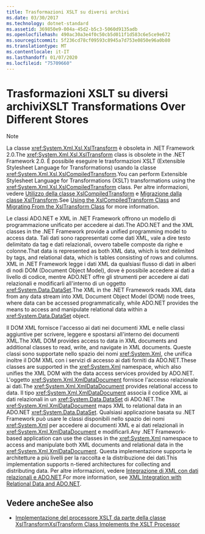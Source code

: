 ```yaml
---
title: Trasformazioni XSLT su diversi archivi
ms.date: 03/30/2017
ms.technology: dotnet-standard
ms.assetid: 369850e9-004a-45d2-b5c3-5060d9135adb
ms.openlocfilehash: 490ac30a3e4f0c50cb5d011f1d583c6e5ce9e672
ms.sourcegitcommit: 5f236cd78cf09593c8945a7d753e0850e96a0b80
ms.translationtype: MT
ms.contentlocale: it-IT
ms.lasthandoff: 01/07/2020
ms.locfileid: "75709660"
---
```

# <a name="xslt-transformations-over-different-stores"></a><span data-ttu-id="6f14b-102">Trasformazioni XSLT su diversi archivi</span><span class="sxs-lookup"><span data-stu-id="6f14b-102">XSLT Transformations Over Different Stores</span></span>
> [!NOTE]
> <span data-ttu-id="6f14b-103">La classe <xref:System.Xml.Xsl.XslTransform> è obsoleta in .NET Framework 2.0.</span><span class="sxs-lookup"><span data-stu-id="6f14b-103">The <xref:System.Xml.Xsl.XslTransform> class is obsolete in the .NET Framework 2.0.</span></span> <span data-ttu-id="6f14b-104">È possibile eseguire le trasformazioni XSLT (Extensible Stylesheet Language for Transformations) usando la classe <xref:System.Xml.Xsl.XslCompiledTransform>.</span><span class="sxs-lookup"><span data-stu-id="6f14b-104">You can perform Extensible Stylesheet Language for Transformations (XSLT) transformations using the <xref:System.Xml.Xsl.XslCompiledTransform> class.</span></span> <span data-ttu-id="6f14b-105">Per altre informazioni, vedere [Utilizzo della classe XslCompiledTransform](../../../../docs/standard/data/xml/using-the-xslcompiledtransform-class.md) e [Migrazione dalla classe XslTransform](../../../../docs/standard/data/xml/migrating-from-the-xsltransform-class.md).</span><span class="sxs-lookup"><span data-stu-id="6f14b-105">See [Using the XslCompiledTransform Class](../../../../docs/standard/data/xml/using-the-xslcompiledtransform-class.md) and [Migrating From the XslTransform Class](../../../../docs/standard/data/xml/migrating-from-the-xsltransform-class.md) for more information.</span></span>  
  
 <span data-ttu-id="6f14b-106">Le classi ADO.NET e XML in .NET Framework offrono un modello di programmazione unificato per accedere ai dati.</span><span class="sxs-lookup"><span data-stu-id="6f14b-106">The ADO.NET and the XML classes in the .NET Framework provide a unified programming model to access data.</span></span> <span data-ttu-id="6f14b-107">Tali dati sono rappresentati come dati XML, vale a dire testo delimitato da tag e dati relazionali, ovvero tabelle composte da righe e colonne.</span><span class="sxs-lookup"><span data-stu-id="6f14b-107">That data is represented as both XML data, which is text delimited by tags, and relational data, which is tables consisting of rows and columns.</span></span> <span data-ttu-id="6f14b-108">XML in .NET Framework legge i dati XML da qualsiasi flusso di dati in alberi di nodi DOM (Document Object Model), dove è possibile accedere ai dati a livello di codice, mentre ADO.NET offre gli strumenti per accedere ai dati relazionali e modificarli all'interno di un oggetto <xref:System.Data.DataSet>.</span><span class="sxs-lookup"><span data-stu-id="6f14b-108">The XML in the .NET Framework reads XML data from any data stream into XML Document Object Model (DOM) node trees, where data can be accessed programmatically, while ADO.NET provides the means to access and manipulate relational data within a <xref:System.Data.DataSet> object.</span></span>  
  
 <span data-ttu-id="6f14b-109">Il DOM XML fornisce l'accesso ai dati nei documenti XML e nelle classi aggiuntive per scrivere, leggere e spostarsi all'interno dei documenti XML.</span><span class="sxs-lookup"><span data-stu-id="6f14b-109">The XML DOM provides access to data in XML documents and additional classes to read, write, and navigate in XML documents.</span></span> <span data-ttu-id="6f14b-110">Queste classi sono supportate nello spazio dei nomi <xref:System.Xml>, che unifica inoltre il DOM XML con i servizi di accesso ai dati forniti da ADO.NET.</span><span class="sxs-lookup"><span data-stu-id="6f14b-110">These classes are supported in the <xref:System.Xml> namespace, which also unifies the XML DOM with the data access services provided by ADO.NET.</span></span> <span data-ttu-id="6f14b-111">L'oggetto <xref:System.Xml.XmlDataDocument> fornisce l'accesso relazionale ai dati.</span><span class="sxs-lookup"><span data-stu-id="6f14b-111">The <xref:System.Xml.XmlDataDocument> provides relational access to data.</span></span> <span data-ttu-id="6f14b-112">Il tipo <xref:System.Xml.XmlDataDocument> associa il codice XML ai dati relazionali in un <xref:System.Data.DataSet> di ADO.NET.</span><span class="sxs-lookup"><span data-stu-id="6f14b-112">The <xref:System.Xml.XmlDataDocument> maps XML to relational data in an ADO.NET <xref:System.Data.DataSet>.</span></span> <span data-ttu-id="6f14b-113">Qualsiasi applicazione basata su .NET Framework può usare le classi disponibili nello spazio dei nomi <xref:System.Xml> per accedere ai documenti XML e ai dati relazionali in <xref:System.Xml.XmlDataDocument> e modificarli.</span><span class="sxs-lookup"><span data-stu-id="6f14b-113">Any .NET Framework-based application can use the classes in the <xref:System.Xml> namespace to access and manipulate both XML documents and relational data in the <xref:System.Xml.XmlDataDocument>.</span></span> <span data-ttu-id="6f14b-114">Questa implementazione supporta le architetture a più livelli per la raccolta e la distribuzione dei dati.</span><span class="sxs-lookup"><span data-stu-id="6f14b-114">This implementation supports n-tiered architectures for collecting and distributing data.</span></span> <span data-ttu-id="6f14b-115">Per altre informazioni, vedere [Integrazione di XML con dati relazionali e ADO.NET](../../../../docs/standard/data/xml/xml-integration-with-relational-data-and-adonet.md).</span><span class="sxs-lookup"><span data-stu-id="6f14b-115">For more information, see [XML Integration with Relational Data and ADO.NET](../../../../docs/standard/data/xml/xml-integration-with-relational-data-and-adonet.md).</span></span>  
  
## <a name="see-also"></a><span data-ttu-id="6f14b-116">Vedere anche</span><span class="sxs-lookup"><span data-stu-id="6f14b-116">See also</span></span>

- [<span data-ttu-id="6f14b-117">Implementazione del processore XSLT da parte della classe XslTransform</span><span class="sxs-lookup"><span data-stu-id="6f14b-117">XslTransform Class Implements the XSLT Processor</span></span>](../../../../docs/standard/data/xml/xsltransform-class-implements-the-xslt-processor.md)
